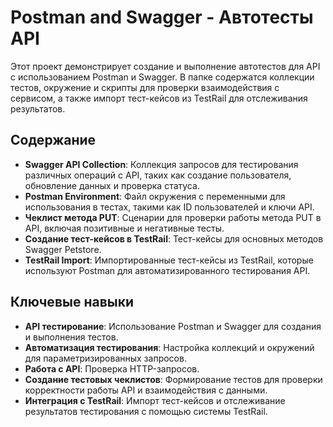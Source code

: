 # Postman and Swagger - Автотесты API

Этот проект демонстрирует создание и выполнение автотестов для API с использованием Postman и Swagger. В папке содержатся коллекции тестов, окружение и скрипты для проверки взаимодействия с сервисом, а также импорт тест-кейсов из TestRail для отслеживания результатов.

## Содержание

- **Swagger API Collection**: Коллекция запросов для тестирования различных операций с API, таких как создание пользователя, обновление данных и проверка статуса.
- **Postman Environment**: Файл окружения с переменными для использования в тестах, такими как ID пользователей и ключи API.
- **Чеклист метода PUT**: Сценарии для проверки работы метода PUT в API, включая позитивные и негативные тесты.
- **Создание тест-кейсов в TestRail**: Тест-кейсы для основных методов Swagger Petstore.
- **TestRail Import**: Импортированные тест-кейсы из TestRail, которые используют Postman для автоматизированного тестирования API.

## Ключевые навыки

- **API тестирование**: Использование Postman и Swagger для создания и выполнения тестов.
- **Автоматизация тестирования**: Настройка коллекций и окружений для параметризированных запросов.
- **Работа с API**: Проверка HTTP-запросов.
- **Создание тестовых чеклистов**: Формирование тестов для проверки корректности работы API и взаимодействия с данными.
- **Интеграция с TestRail**: Импорт тест-кейсов и отслеживание результатов тестирования с помощью системы TestRail.
